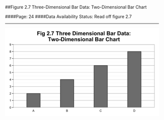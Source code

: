 ##Figure 2.7 Three-Dimensional Bar Data: Two-Dimensional Bar Chart

####Page: 24
####Data Availability Status: Read off figure 2.7
***
![`Three-Dimensional Bar Data: Two-Dimensional Bar Chart`](fig02-07_three-dimensional-bar-data-two-dimensional-bar-chart.png)


